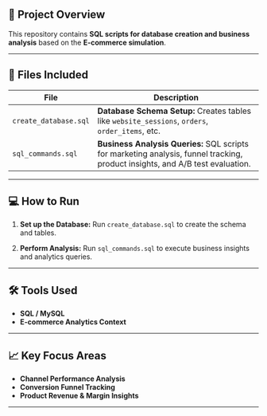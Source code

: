 ## 📂 **Project Overview**

This repository contains **SQL scripts for database creation and business analysis** based on the **E-commerce simulation**.

---

## 📄 **Files Included**

| File                  | Description                                                                                                                    |
| --------------------- | ------------------------------------------------------------------------------------------------------------------------------ |
| `create_database.sql` | **Database Schema Setup:** Creates tables like `website_sessions`, `orders`, `order_items`, etc.                               |
| `sql_commands.sql`    | **Business Analysis Queries:** SQL scripts for marketing analysis, funnel tracking, product insights, and A/B test evaluation. |

---

## 💻 **How to Run**

1. **Set up the Database:**
   Run `create_database.sql` to create the schema and tables.

2. **Perform Analysis:**
   Run `sql_commands.sql` to execute business insights and analytics queries.

---

## 🛠️ **Tools Used**

* **SQL / MySQL**
* **E-commerce Analytics Context**

---

## 📈 **Key Focus Areas**

* **Channel Performance Analysis**
* **Conversion Funnel Tracking**
* **Product Revenue & Margin Insights**

---
